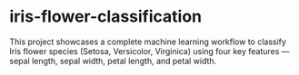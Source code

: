 # iris-flower-classification
This project showcases a complete machine learning workflow to classify Iris flower species (Setosa, Versicolor, Virginica) using four key features — sepal length, sepal width, petal length, and petal width.
